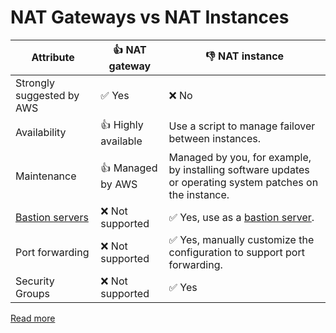 # NAT Gateways vs NAT Instances

| Attribute                                                     | :+1: NAT gateway       | :-1: NAT instance                                                                                        |
|---------------------------------------------------------------|------------------------|----------------------------------------------------------------------------------------------------------|
| Strongly suggested by AWS                                     | :white_check_mark: Yes | :x: No                                                                                                   |
| Availability                                                  | :+1: Highly available  | Use a script to manage failover between instances.                                                       |
| Maintenance                                                   | :+1: Managed by AWS    | Managed by you, for example, by installing software updates or operating system patches on the instance. |
| [Bastion servers](https://en.wikipedia.org/wiki/Bastion_host) | :x: Not supported      | :white_check_mark: Yes, use as a [bastion server](https://en.wikipedia.org/wiki/Bastion_host).           |
| Port forwarding                                               | :x: Not supported      | :white_check_mark: Yes, manually customize the configuration to support port forwarding.                 |
| Security Groups                                               | :x: Not supported      | :white_check_mark: Yes                                                                                   |

[Read more](https://docs.aws.amazon.com/vpc/latest/userguide/vpc-nat-comparison.html)